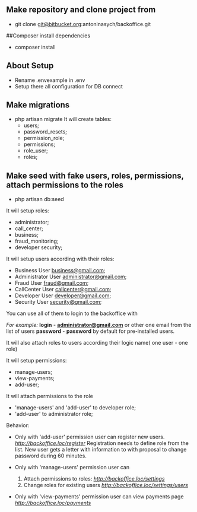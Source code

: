 ## Make repository and clone project from 
- git clone git@bitbucket.org:antoninasych/backoffice.git

##Composer install dependencies
- composer install

## About Setup
- Rename .envexample in .env
- Setup there all configuration for DB connect
 
## Make migrations
- php artisan migrate
  It will create tables:
  -  users;
  -  password_resets;
  -  permission_role;
  -  permissions;
  -  role_user;
  -  roles;


## Make seed with fake users, roles, permissions, attach permissions to the roles
  -  php artisan db:seed

It will setup roles:
  -  administrator;	 
  -  call_center; 	
  -  business;	 
  -  fraud_monitoring;	 	
  -  developer security;	
 
It will setup users according with their roles:
  -  Business User	business@gmail.com;	 
  -  Administrator User	administrator@gmail.com; 
  -  Fraud User	fraud@gmail.com;	 
  -  CallCenter User	callcenter@gmail.com;	 
  -  Developer User	developer@gmail.com;	 
  -  Security User	security@gmail.com;
  
  You can use all of them to login to the backoffice with 
  
  _For example:_
  **login** - **administrator@gmail.com** or other one email from the list of users
  **password** - **password** by default for pre-installed users.
  
        
It will also attach roles to users according their logic name( one user - one role)

It will setup permissions:
  -  manage-users;
  -  view-payments;
  -  add-user;

It will attach permissions to the role 
  -  'manage-users' and 'add-user' to developer role;
  -  'add-user' to administrator role;

Behavior:

 - Only with 'add-user' permission user can register new users.
     _http://backoffice.loc/register_
     Registration needs to define role from the list.
     New user gets a letter with information to with proposal to change password during 60 minutes.
     
 - Only with 'manage-users' permission user can 
   1. Attach permissions to roles:
     _http://backoffice.loc/settings_
   2. Change roles for existing users
    _http://backoffice.loc/settings/users_
    
 - Only with 'view-payments'  permission user can view payments page
    _http://backoffice.loc/payments_
 
 
 
 
 
 

